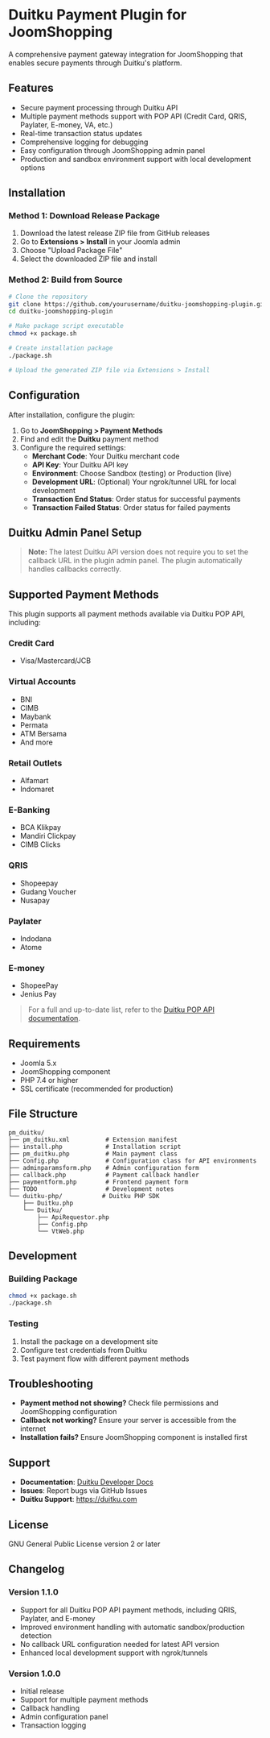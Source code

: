 # Duitku Payment Plugin for JoomShopping

A comprehensive payment gateway integration for JoomShopping that enables secure payments through Duitku's platform.

## Features

- Secure payment processing through Duitku API
- Multiple payment methods support with POP API (Credit Card, QRIS, Paylater, E-money, VA, etc.)
- Real-time transaction status updates
- Comprehensive logging for debugging
- Easy configuration through JoomShopping admin panel
- Production and sandbox environment support with local development options

## Installation

### Method 1: Download Release Package

1. Download the latest release ZIP file from GitHub releases
2. Go to **Extensions > Install** in your Joomla admin
3. Choose "Upload Package File"
4. Select the downloaded ZIP file and install

### Method 2: Build from Source

```bash
# Clone the repository
git clone https://github.com/yourusername/duitku-joomshopping-plugin.git
cd duitku-joomshopping-plugin

# Make package script executable
chmod +x package.sh

# Create installation package
./package.sh

# Upload the generated ZIP file via Extensions > Install
```

## Configuration

After installation, configure the plugin:

1. Go to **JoomShopping > Payment Methods**
2. Find and edit the **Duitku** payment method
3. Configure the required settings:
   - **Merchant Code**: Your Duitku merchant code
   - **API Key**: Your Duitku API key
   - **Environment**: Choose Sandbox (testing) or Production (live)
   - **Development URL**: (Optional) Your ngrok/tunnel URL for local development
   - **Transaction End Status**: Order status for successful payments
   - **Transaction Failed Status**: Order status for failed payments

## Duitku Admin Panel Setup

> **Note:** The latest Duitku API version does not require you to set the callback URL in the plugin admin panel. The plugin automatically handles callbacks correctly.

## Supported Payment Methods

This plugin supports all payment methods available via Duitku POP API, including:

### Credit Card

- Visa/Mastercard/JCB

### Virtual Accounts

- BNI
- CIMB
- Maybank
- Permata
- ATM Bersama
- And more

### Retail Outlets

- Alfamart
- Indomaret

### E-Banking

- BCA Klikpay
- Mandiri Clickpay
- CIMB Clicks

### QRIS

- Shopeepay
- Gudang Voucher
- Nusapay

### Paylater

- Indodana
- Atome

### E-money

- ShopeePay
- Jenius Pay

> For a full and up-to-date list, refer to the [Duitku POP API documentation](https://docs.duitku.com/pop/).

## Requirements

- Joomla 5.x
- JoomShopping component
- PHP 7.4 or higher
- SSL certificate (recommended for production)

## File Structure

```
pm_duitku/
├── pm_duitku.xml          # Extension manifest
├── install.php            # Installation script
├── pm_duitku.php          # Main payment class
├── Config.php             # Configuration class for API environments
├── adminparamsform.php    # Admin configuration form
├── callback.php           # Payment callback handler
├── paymentform.php        # Frontend payment form
├── TODO                   # Development notes
└── duitku-php/           # Duitku PHP SDK
    ├── Duitku.php
    └── Duitku/
        ├── ApiRequestor.php
        ├── Config.php
        └── VtWeb.php
```

## Development

### Building Package

```bash
chmod +x package.sh
./package.sh
```

### Testing

1. Install the package on a development site
2. Configure test credentials from Duitku
3. Test payment flow with different payment methods

## Troubleshooting

- **Payment method not showing?** Check file permissions and JoomShopping configuration
- **Callback not working?** Ensure your server is accessible from the internet
- **Installation fails?** Ensure JoomShopping component is installed first

## Support

- **Documentation**: [Duitku Developer Docs](https://docs.duitku.com)
- **Issues**: Report bugs via GitHub Issues
- **Duitku Support**: https://duitku.com

## License

GNU General Public License version 2 or later

## Changelog

### Version 1.1.0

- Support for all Duitku POP API payment methods, including QRIS, Paylater, and E-money
- Improved environment handling with automatic sandbox/production detection
- No callback URL configuration needed for latest API version
- Enhanced local development support with ngrok/tunnels

### Version 1.0.0

- Initial release
- Support for multiple payment methods
- Callback handling
- Admin configuration panel
- Transaction logging
